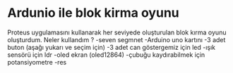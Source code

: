 # Ardunio ile blok kirma oyunu
 
Proteus uygulamasını kullanarak her seviyede oluşturulan blok kırma oyunu oluşturdum.
Neler kullandım ?
-seven segmnet
-Arduino uno kartını
-3 adet buton (aşağı yukarı ve seçim için)
-3 adet can göstergemiz için led
-ışık sensörü için ldr
-oled ekran (oled12864)
-çubuğu kaydırabilmek için potansiyometre
-res
